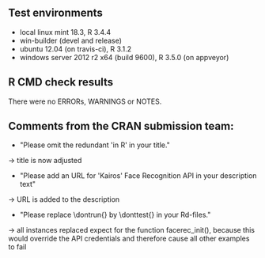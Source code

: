 ## Test environments
* local linux mint 18.3, R 3.4.4
* win-builder (devel and release)
* ubuntu 12.04 (on travis-ci), R 3.1.2
* windows server 2012 r2 x64 (build 9600), R 3.5.0 (on appveyor)

## R CMD check results

There were no ERRORs, WARNINGS or NOTES.

## Comments from the CRAN submission team:

- "Please omit the redundant 'in R' in your title." 

-> title is now adjusted

- "Please add an URL for 'Kairos' Face Recognition API in your description text" 

-> URL is added to the description

- "Please replace \dontrun{} by \donttest{} in your Rd-files." 

-> all instances replaced expect for the function facerec_init(), because this would
override the API credentials and therefore cause all other examples to fail
